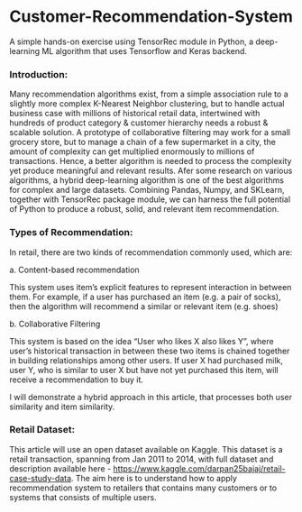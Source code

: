 # Customer-Recommendation-System

A simple hands-on exercise using TensorRec module in Python, a deep-learning ML algorithm that uses Tensorflow and Keras backend.

### Introduction:
Many recommendation algorithms exist, from a simple association rule to a slightly more complex K-Nearest Neighbor clustering, but to handle actual business case with millions of historical retail data, intertwined with hundreds of product category & customer hierarchy needs a robust & scalable solution. A prototype of collaborative filtering may work for a small grocery store, but to manage a chain of a few supermarket in a city, the amount of complexity can get multiplied enormously to millions of transactions. Hence, a better algorithm is needed to process the complexity yet produce meaningful and relevant results. Afer some research on various algorithms, a hybrid deep-learning algorithm is one of the best algorithms for complex and large datasets. Combining Pandas, Numpy, and SKLearn, together with TensorRec package module, we can harness the full potential of Python to produce a robust, solid, and relevant item recommendation.



### Types of Recommendation:
In retail, there are two kinds of recommendation commonly used, which are:

a. Content-based recommendation

This system uses item’s explicit features to represent interaction in between them. For example, if a user has purchased an item (e.g. a pair of socks), then the algorithm will recommend a similar or relevant item (e.g. shoes)

b. Collaborative Filtering

This system is based on the idea “User who likes X also likes Y”, where user’s historical transaction in between these two items is chained together in building relationships among other users. If user X had purchased milk, user Y, who is similar to user X but have not yet purchased this item, will receive a recommendation to buy it.

I will demonstrate a hybrid approach in this article, that processes both user similarity and item similarity.



### Retail Dataset:
This article will use an open dataset available on Kaggle. This dataset is a retail transaction, spanning from Jan 2011 to 2014, with full dataset and description available here - https://www.kaggle.com/darpan25bajaj/retail-case-study-data. The aim here is to understand how to apply recommendation system to retailers that contains many customers or to systems that consists of multiple users.


